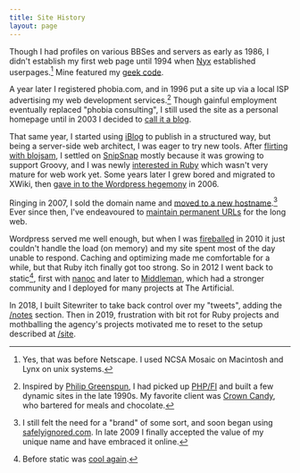 ```yaml
---
title: Site History
layout: page
---
```


Though I had profiles on various BBSes and servers as early as 1986, I didn't establish my first web page until 1994 when [Nyx](http://www.nyx.net/history.html) established userpages.[^ncsa] Mine featured my [geek code](http://www.geekcode.com/).

[^ncsa]: Yes, that was before Netscape. I used NCSA Mosaic on Macintosh and Lynx on unix systems.

A year later I registered phobia.com, and in 1996 put a site up via a local ISP advertising my web development services.[^phobia] Though gainful employment eventually replaced "phobia consulting", I still used the site as a personal homepage until in 2003 I decided to [call it a blog](/2003/03/14/first-post.html).

[^phobia]: Inspired by [Philip Greenspun](http://philip.greenspun.com/panda/server-programming), I had picked up [PHP/FI](http://www.php.net/manual/en/history.php.php) and built a few dynamic sites in the late 1990s. My favorite client was [Crown Candy](http://crowncandykitchen.net/), who bartered for meals and chocolate.

That same year, I started using [iBlog](/2003/04/21/iblog.html) to publish in a structured way, but being a server-side web architect, I was eager to try new tools. After [flirting with blojsam](/2003/05/29/phonetic-nightmares.html), I settled on [SnipSnap](http://snipsnap.org/space/phobia) mostly because it was growing to support Groovy, and I was newly [interested in Ruby](/2003/05/28/scripting.html) which wasn't very mature for web work yet. Some years later I grew bored and migrated to XWiki, then [gave in to the Wordpress hegemony](/2006/04/09/wordpress-it-is.html) in 2006.

Ringing in 2007, I sold the domain name and [moved to a new hostname](/2007/01/20/fearless.html).[^si] Ever since then, I've endeavoured to [maintain permanent URLs](https://www.w3.org/Provider/Style/URI) for the long web.

[^si]: I still felt the need for a "brand" of some sort, and soon began using [safelyignored.com](/2007/01/29/this-blog-is-now-safely-ignored.html). In late 2009 I finally accepted the value of my unique name and have embraced it online.

Wordpress served me well enough, but when I was [fireballed](http://daringfireball.net/linked/2010/08/31/gerwitz) in 2010 it just couldn't handle the load (on memory) and my site spent most of the day unable to respond. Caching and optimizing made me comfortable for a while, but that Ruby itch finally got too strong. So in 2012 I went back to static[^JAMstack], first with [nanoc](/2012/02/20/reset.html) and later to [Middleman](http://www.middlemanapp.com/), which had a stronger community and I deployed for many projects at The Artificial.
[^JAMstack]: Before static was [cool again](https://jamstack.org/).

In 2018, I built Sitewriter to take back control over my "tweets", adding the [/notes](/notes/) section. Then in 2019, frustration with bit rot for Ruby projects and mothballing the agency's projects motivated me to reset to the setup described at [/site](/site/).

<!-- Even more information about the history of this site might be found in [meta posts](/writing/categories/meta.html). -->
